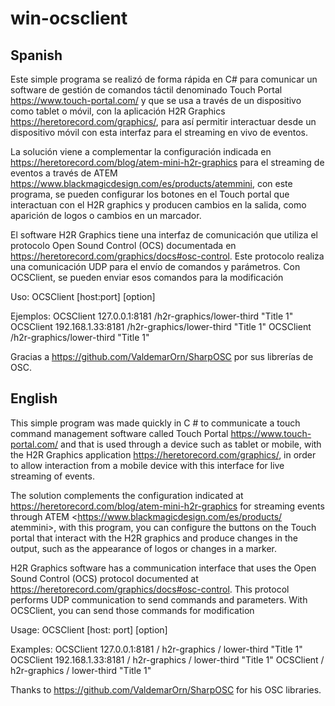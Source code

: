 # win-ocsclient

## Spanish

Este simple programa se realizó de forma rápida en C# para comunicar un software de gestión de comandos táctil denominado  Touch Portal <https://www.touch-portal.com/> y que se usa a través de un dispositivo como tablet o móvil, con la aplicación H2R Graphics <https://heretorecord.com/graphics/>, para así permitir interactuar desde un dispositivo móvil con esta interfaz para el streaming en vivo de eventos.

La solución viene a complementar la configuración indicada en https://heretorecord.com/blog/atem-mini-h2r-graphics para el streaming de eventos a través de ATEM <https://www.blackmagicdesign.com/es/products/atemmini>, con este programa, se pueden configurar los botones en el Touch portal que interactuan con el H2R graphics y producen cambios en la salida, como aparición de logos o cambios en un marcador.

El software H2R Graphics tiene una interfaz de comunicación que utiliza el protocolo Open Sound Control (OCS) documentada en <https://heretorecord.com/graphics/docs#osc-control>. Este protocolo realiza una comunicación UDP para el envío de comandos y parámetros. Con OCSClient, se pueden enviar esos comandos para la modificación


Uso: OCSClient [host:port] <path> [option]

Ejemplos:
 OCSClient 127.0.0.1:8181 /h2r-graphics/lower-third "Title 1"
 OCSClient 192.168.1.33:8181 /h2r-graphics/lower-third "Title 1"
 OCSClient /h2r-graphics/lower-third "Title 1"

Gracias a https://github.com/ValdemarOrn/SharpOSC por sus librerías de OSC.

## English

This simple program was made quickly in C # to communicate a touch command management software called Touch Portal <https://www.touch-portal.com/> and that is used through a device such as tablet or mobile, with the H2R Graphics application <https://heretorecord.com/graphics/>, in order to allow interaction from a mobile device with this interface for live streaming of events.

The solution complements the configuration indicated at https://heretorecord.com/blog/atem-mini-h2r-graphics for streaming events through ATEM <https://www.blackmagicdesign.com/es/products/ atemmini>, with this program, you can configure the buttons on the Touch portal that interact with the H2R graphics and produce changes in the output, such as the appearance of logos or changes in a marker.

H2R Graphics software has a communication interface that uses the Open Sound Control (OCS) protocol documented at <https://heretorecord.com/graphics/docs#osc-control>. This protocol performs UDP communication to send commands and parameters. With OCSClient, you can send those commands for modification


Usage: OCSClient [host: port] <path> [option]

Examples:
 OCSClient 127.0.0.1:8181 / h2r-graphics / lower-third "Title 1"
 OCSClient 192.168.1.33:8181 / h2r-graphics / lower-third "Title 1"
 OCSClient / h2r-graphics / lower-third "Title 1"


 Thanks to https://github.com/ValdemarOrn/SharpOSC for his OSC libraries.